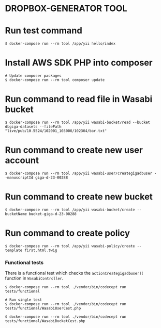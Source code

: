 # DROPBOX-GENERATOR TOOL

# Run test command
```
$ docker-compose run --rm tool /app/yii hello/index
```

# Install AWS SDK PHP into composer
```
# Update composer packages
$ docker-compose run --rm tool composer update
```

# Run command to read file in Wasabi bucket
```
$ docker-compose run --rm tool /app/yii wasabi-bucket/read --bucket dbgiga-datasets --filePath "live/pub/10.5524/102001_103000/102304/bar.txt"
```

# Run command to create new user account
```
$ docker-compose run --rm tool /app/yii wasabi-user/creategigadbuser --manuscriptId giga-d-23-00288
```

# Run command to create new bucket
```
$ docker-compose run --rm tool /app/yii wasabi-bucket/create --bucketName bucket-giga-d-23-00288
```

# Run command to create policy
```
$ docker-compose run --rm tool /app/yii wasabi-policy/create --template first.html.twig
```

### Functional tests

There is a functional test which checks the `actionCreategigadbuser()` function in
`WasabiController`.
```
$ docker-compose run --rm tool ./vendor/bin/codecept run tests/functional

# Run single test
$ docker-compose run --rm tool ./vendor/bin/codecept run tests/functional/WasabiUserCest.php

$ docker-compose run --rm tool ./vendor/bin/codecept run tests/functional/WasabiBucketCest.php

```
